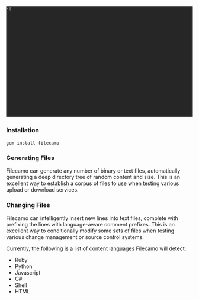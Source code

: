 ![Screen capture usage](img/usage.gif)

### Installation

```shell
gem install filecamo
```

### Generating Files

Filecamo can generate any number of binary or text files, automatically generating a deep directory
tree of random content and size. This is an excellent way to establish a corpus of files to use when
testing various upload or download services.

### Changing Files

Filecamo can intelligently insert new lines into text files, complete with prefixing the lines with
language-aware comment prefixes. This is an excellent way to conditionally modify some sets of files
when testing various change management or source control systems.

Currently, the following is a list of content languages Filecamo will detect:

* Ruby
* Python
* Javascript
* C#
* Shell
* HTML
